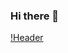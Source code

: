 ### Hi there 👋

[!Header](./aquilonino_a_cute_isometric_perspective_3D_mini_diorama_of_a_ho_94a182f2-57a0-4f79-8994-26cbca0371ee_upscayl_4x_realesrgan-x4plus-anime.jpg)

<!--
**codeandjazz/codeandjazz** is a ✨ _special_ ✨ repository because its `README.md` (this file) appears on your GitHub profile.

Here are some ideas to get you started:

- 🔭 I’m currently working on ...
- 🌱 I’m currently learning ...
- 👯 I’m looking to collaborate on ...
- 🤔 I’m looking for help with ...
- 💬 Ask me about ...
- 📫 How to reach me: ...
- 😄 Pronouns: ...
- ⚡ Fun fact: ...
-->
